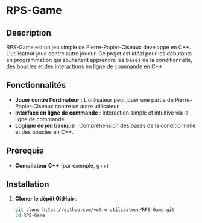 # RPS-Game

## Description
RPS-Game est un jeu simple de Pierre-Papier-Ciseaux développé en C++. L'utilisateur joue contre autre joueur. Ce projet est idéal pour les débutants en programmation qui souhaitent apprendre les bases de la conditionnelle, des boucles et des interactions en ligne de commande en C++.

## Fonctionnalités
- **Jouer contre l'ordinateur** : L'utilisateur peut jouer une partie de Pierre-Papier-Ciseaux contre un autre utilisateur.
- **Interface en ligne de commande** : Interaction simple et intuitive via la ligne de commande.
- **Logique de jeu basique** : Compréhension des bases de la conditionnelle et des boucles en C++.

## Prérequis
- **Compilateur C++** (par exemple, g++)

## Installation

1. **Cloner le dépôt GitHub** :
   ```bash
   git clone https://github.com/votre-utilisateur/RPS-Game.git
   cd RPS-Game
